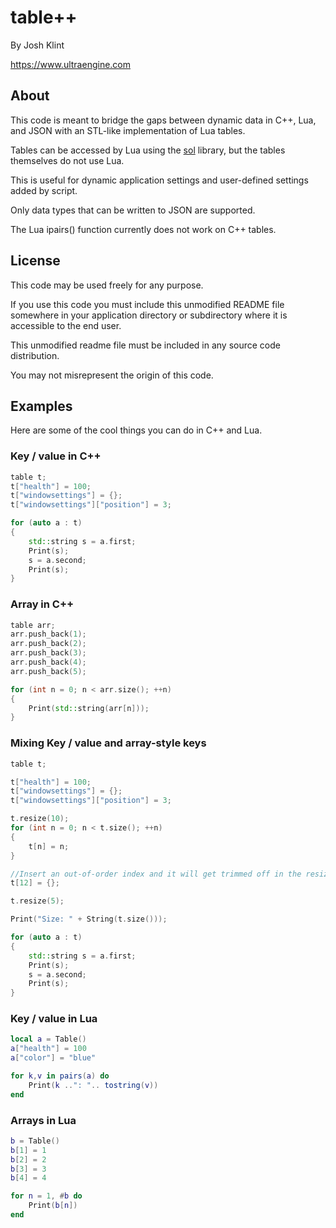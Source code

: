 # table++

By Josh Klint

https://www.ultraengine.com

## About

This code is meant to bridge the gaps between dynamic data in C++, Lua, and JSON with an STL-like implementation of Lua tables.

Tables can be accessed by Lua using the [sol](https://github.com/ThePhD/sol2) library, but the tables themselves do not use Lua.

This is useful for dynamic application settings and user-defined settings added by script.

Only data types that can be written to JSON are supported.

The Lua ipairs() function currently does not work on C++ tables.

## License

This code may be used freely for any purpose.

If you use this code you must include this unmodified README file somewhere in your application directory or subdirectory where it is accessible to the end user.

This unmodified readme file must be included in any source code distribution.

You may not misrepresent the origin of this code.

## Examples

Here are some of the cool things you can do in C++ and Lua.

### Key / value in C++

```c++
table t;
t["health"] = 100;
t["windowsettings"] = {};
t["windowsettings"]["position"] = 3;

for (auto a : t)
{
    std::string s = a.first;
    Print(s);
    s = a.second;
    Print(s);
}
```

###  Array in C++

```c++
table arr;
arr.push_back(1);
arr.push_back(2);
arr.push_back(3);
arr.push_back(4);
arr.push_back(5);

for (int n = 0; n < arr.size(); ++n)
{
    Print(std::string(arr[n]));
}
```
### Mixing Key / value and array-style keys

```c++
table t;

t["health"] = 100;
t["windowsettings"] = {};
t["windowsettings"]["position"] = 3;

t.resize(10);
for (int n = 0; n < t.size(); ++n)
{
    t[n] = n;
}

//Insert an out-of-order index and it will get trimmed off in the resize call
t[12] = {};

t.resize(5);

Print("Size: " + String(t.size()));

for (auto a : t)
{
    std::string s = a.first;
    Print(s);
    s = a.second;
    Print(s);
}
```

###  Key / value in Lua

```lua
local a = Table()
a["health"] = 100
a["color"] = "blue"

for k,v in pairs(a) do
	Print(k ..": ".. tostring(v))
end
```

### Arrays in Lua

```lua
b = Table()
b[1] = 1
b[2] = 2
b[3] = 3
b[4] = 4

for n = 1, #b do
	Print(b[n])
end
```
